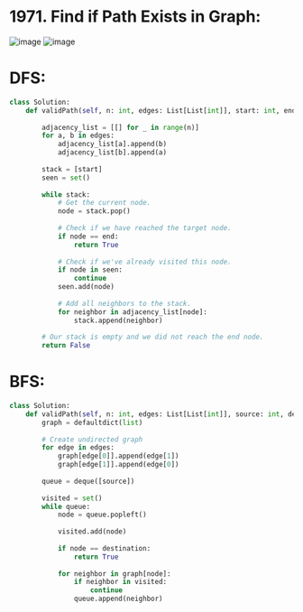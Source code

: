 # 1971. Find if Path Exists in Graph:

![image](https://user-images.githubusercontent.com/35987583/177743494-0cac0b5f-158f-4479-8274-910363a733f5.png)
![image](https://user-images.githubusercontent.com/35987583/177743553-e19b8bcc-41dc-44e6-9dc7-50104d43ace2.png)

# DFS:
```python
class Solution:
    def validPath(self, n: int, edges: List[List[int]], start: int, end: int) -> bool:
        
        adjacency_list = [[] for _ in range(n)]
        for a, b in edges:
            adjacency_list[a].append(b)
            adjacency_list[b].append(a)
        
        stack = [start]
        seen = set()
        
        while stack:
            # Get the current node.
            node = stack.pop()
            
            # Check if we have reached the target node.
            if node == end:
                return True
            
            # Check if we've already visited this node.
            if node in seen:
                continue
            seen.add(node)
            
            # Add all neighbors to the stack.
            for neighbor in adjacency_list[node]:
                stack.append(neighbor)
        
        # Our stack is empty and we did not reach the end node.
        return False
```


# BFS:
```python
class Solution:
    def validPath(self, n: int, edges: List[List[int]], source: int, destination: int) -> bool:
        graph = defaultdict(list)
        
        # Create undirected graph
        for edge in edges:
            graph[edge[0]].append(edge[1])
            graph[edge[1]].append(edge[0])
            
        queue = deque([source])
        
        visited = set()
        while queue:
            node = queue.popleft()
            
            visited.add(node)
            
            if node == destination:
                return True
            
            for neighbor in graph[node]:
                if neighbor in visited:
                    continue
                queue.append(neighbor)
```

